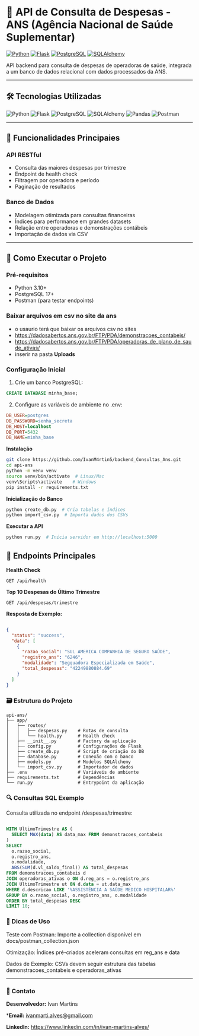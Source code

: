 # 💼 API de Consulta de Despesas - ANS (Agência Nacional de Saúde Suplementar)

[![Python](https://img.shields.io/badge/Python-3.10%2B-3776AB?logo=python)](https://www.python.org/)
[![Flask](https://img.shields.io/badge/Flask-3.0.3-000000?logo=flask)](https://flask.palletsprojects.com/)
[![PostgreSQL](https://img.shields.io/badge/PostgreSQL-17-4169E1?logo=postgresql)](https://www.postgresql.org/)
[![SQLAlchemy](https://img.shields.io/badge/SQLAlchemy-2.0.30-333333?logo=sqlalchemy)](https://www.sqlalchemy.org/)

API backend para consulta de despesas de operadoras de saúde, integrada a um banco de dados relacional com dados processados da ANS.

---

## 🛠️ Tecnologias Utilizadas

<div align="left">
  <img src="https://img.shields.io/badge/Python-3776AB?logo=python&logoColor=white" alt="Python" />
  <img src="https://img.shields.io/badge/Flask-000000?logo=flask" alt="Flask" />
  <img src="https://img.shields.io/badge/PostgreSQL-4169E1?logo=postgresql" alt="PostgreSQL" />
  <img src="https://img.shields.io/badge/SQLAlchemy-333333?logo=sqlalchemy" alt="SQLAlchemy" />
  <img src="https://img.shields.io/badge/pandas-150458?logo=pandas" alt="Pandas" />
  <img src="https://img.shields.io/badge/Postman-FF6C37?logo=postman" alt="Postman" />
</div>

---

## 🧩 Funcionalidades Principaies

### **API RESTful**
- Consulta das maiores despesas por trimestre
- Endpoint de health check
- Filtragem por operadora e período
- Paginação de resultados

### **Banco de Dados**
- Modelagem otimizada para consultas financeiras
- Índices para performance em grandes datasets
- Relação entre operadoras e demonstrações contábeis
- Importação de dados via CSV

---

## 🚀 Como Executar o Projeto

### Pré-requisitos
- Python 3.10+
- PostgreSQL 17+
- Postman (para testar endpoints)

### Baixar arquivos em csv no site da ans

- o usaurio terá que baixar os arquivos csv no sites
- https://dadosabertos.ans.gov.br/FTP/PDA/demonstracoes_contabeis/
- https://dadosabertos.ans.gov.br/FTP/PDA/operadoras_de_plano_de_saude_ativas/
- inserir na pasta **Uploads**

### Configuração Inicial
1. Crie um banco PostgreSQL:

```sql
CREATE DATABASE minha_base;
```
2. Configure as variáveis de ambiente no .env:

```ini Copy
DB_USER=postgres
DB_PASSWORD=senha_secreta
DB_HOST=localhost
DB_PORT=5432
DB_NAME=minha_base
```

**Instalação**

```bash Copy
git clone https://github.com/IvanM4rtin5/backend_Consultas_Ans.git
cd api-ans
python -m venv venv
source venv/bin/activate  # Linux/Mac
venv\Scripts\activate    # Windows
pip install -r requirements.txt
```
**Inicialização do Banco**
```bash Copy
python create_db.py  # Cria tabelas e índices
python import_csv.py  # Importa dados dos CSVs
```
**Executar a API**
```bash Copy
python run.py  # Inicia servidor em http://localhost:5000
```
## 📡 Endpoints Principales
**Health Check**
```http Copy
GET /api/health
```
**Top 10 Despesas do Último Trimestre**
```http Copy
GET /api/despesas/trimestre
```
**Resposta de Exemplo:**

```json Copy

{
  "status": "success",
  "data": [
    {
      "razao_social": "SUL AMERICA COMPANHIA DE SEGURO SAÚDE",
      "registro_ans": "6246",
      "modalidade": "Segquadora Especializada em Saúde",
      "total_despesas": "42249880884.69"
    }
  ]
}
```
### 🗃️ Estrutura do Projeto
```Copy
api-ans/
├── app/
│   ├── routes/
│   │   ├── despesas.py    # Rotas de consulta
│   │   └── health.py      # Health check
│   ├── __init__.py        # Factory da aplicação
│   ├── config.py          # Configurações do Flask
│   ├── create_db.py       # Script de criação do DB
│   ├── database.py        # Conexão com o banco
│   ├── models.py          # Modelos SQLAlchemy
│   └── import_csv.py      # Importador de dados
├── .env                   # Variáveis de ambiente
├── requirements.txt       # Dependências
└── run.py                 # Entrypoint da aplicação
```

### 🔍 Consultas SQL Exemplo
Consulta utilizada no endpoint /despesas/trimestre:

```sql Copy

WITH UltimoTrimestre AS (
  SELECT MAX(data) AS data_max FROM demonstracoes_contabeis
)
SELECT 
  o.razao_social, 
  o.registro_ans, 
  o.modalidade,
  ABS(SUM(d.vl_saldo_final)) AS total_despesas
FROM demonstracoes_contabeis d
JOIN operadoras_ativas o ON d.reg_ans = o.registro_ans
JOIN UltimoTrimestre ut ON d.data = ut.data_max
WHERE d.descricao LIKE '%ASSISTÊNCIA A SAÚDE MEDICO HOSPITALAR%'
GROUP BY o.razao_social, o.registro_ans, o.modalidade
ORDER BY total_despesas DESC
LIMIT 10;
```
### 📌 Dicas de Uso
Teste com Postman: Importe a collection disponível em docs/postman_collection.json

Otimização: Índices pré-criados aceleram consultas em reg_ans e data

Dados de Exemplo: CSVs devem seguir estrutura das tabelas demonstracoes_contabeis e operadoras_ativas

---
### 📧 Contato

**Desenvolvedor:** Ivan Martins

***Email:** ivanmarti.alves@gmail.com

**LinkedIn:** https://www.linkedin.com/in/ivan-martins-alves/
